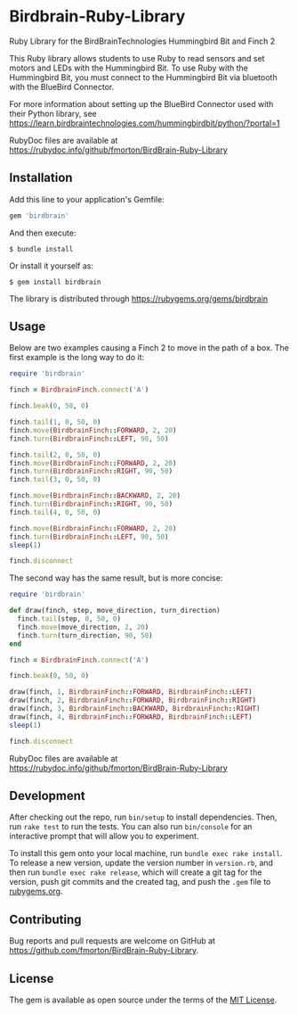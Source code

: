 # Birdbrain-Ruby-Library

Ruby Library for the BirdBrainTechnologies Hummingbird Bit and Finch 2

This Ruby library allows students to use Ruby to read sensors and set motors and LEDs with the Hummingbird Bit. To use Ruby with the Hummingbird Bit, you must connect to the Hummingbird Bit via bluetooth with the BlueBird Connector.

For more information about setting up the BlueBird Connector used with their Python library, see https://learn.birdbraintechnologies.com/hummingbirdbit/python/?portal=1

RubyDoc files are available at https://rubydoc.info/github/fmorton/BirdBrain-Ruby-Library

## Installation

Add this line to your application's Gemfile:

```ruby
gem 'birdbrain'
```

And then execute:

    $ bundle install

Or install it yourself as:

    $ gem install birdbrain

The library is distributed through https://rubygems.org/gems/birdbrain

## Usage

Below are two examples causing a Finch 2 to move in the path of a box. The first example is the long way to do it:

```ruby
require 'birdbrain'

finch = BirdbrainFinch.connect('A')

finch.beak(0, 50, 0)

finch.tail(1, 0, 50, 0)
finch.move(BirdbrainFinch::FORWARD, 2, 20)
finch.turn(BirdbrainFinch::LEFT, 90, 50)

finch.tail(2, 0, 50, 0)
finch.move(BirdbrainFinch::FORWARD, 2, 20)
finch.turn(BirdbrainFinch::RIGHT, 90, 50)
finch.tail(3, 0, 50, 0)

finch.move(BirdbrainFinch::BACKWARD, 2, 20)
finch.turn(BirdbrainFinch::RIGHT, 90, 50)
finch.tail(4, 0, 50, 0)

finch.move(BirdbrainFinch::FORWARD, 2, 20)
finch.turn(BirdbrainFinch::LEFT, 90, 50)
sleep(1)

finch.disconnect
```

The second way has the same result, but is more concise:

```ruby
require 'birdbrain'

def draw(finch, step, move_direction, turn_direction)
  finch.tail(step, 0, 50, 0)
  finch.move(move_direction, 2, 20)
  finch.turn(turn_direction, 90, 50)
end

finch = BirdbrainFinch.connect('A')

finch.beak(0, 50, 0)

draw(finch, 1, BirdbrainFinch::FORWARD, BirdbrainFinch::LEFT)
draw(finch, 2, BirdbrainFinch::FORWARD, BirdbrainFinch::RIGHT)
draw(finch, 3, BirdbrainFinch::BACKWARD, BirdbrainFinch::RIGHT)
draw(finch, 4, BirdbrainFinch::FORWARD, BirdbrainFinch::LEFT)
sleep(1)

finch.disconnect
```

RubyDoc files are available at https://rubydoc.info/github/fmorton/BirdBrain-Ruby-Library

## Development

After checking out the repo, run `bin/setup` to install dependencies. Then, run `rake test` to run the tests. You can also run `bin/console` for an interactive prompt that will allow you to experiment.

To install this gem onto your local machine, run `bundle exec rake install`. To release a new version, update the version number in `version.rb`, and then run `bundle exec rake release`, which will create a git tag for the version, push git commits and the created tag, and push the `.gem` file to [rubygems.org](https://rubygems.org).

## Contributing

Bug reports and pull requests are welcome on GitHub at https://github.com/fmorton/BirdBrain-Ruby-Library.

## License

The gem is available as open source under the terms of the [MIT License](https://opensource.org/licenses/MIT).



